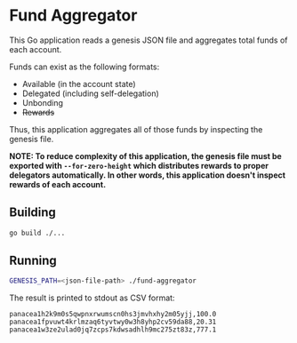 # Fund Aggregator

This Go application reads a genesis JSON file and aggregates total funds of each account.

Funds can exist as the following formats:
- Available (in the account state)
- Delegated (including self-delegation)
- Unbonding
- ~~Rewards~~

Thus, this application aggregates all of those funds by inspecting the genesis file.

**NOTE: To reduce complexity of this application, the genesis file must be exported with `--for-zero-height`
which distributes rewards to proper delegators automatically.
In other words, this application doesn't inspect rewards of each account.**


## Building

```bash
go build ./...
```


## Running

```bash
GENESIS_PATH=<json-file-path> ./fund-aggregator
```

The result is printed to stdout as CSV format:
```csv
panacea1h2k9m0s5qwpnxrwumscn0hs3jmvhxhy2m05yjj,100.0
panacea1fpvuwt4krlmzaq6tyvtwy0w3h8yhp2cv59da88,20.31
panacea1w3ze2ulad0jq7zcps7kdwsadhlh9mc275zt83z,777.1
```
